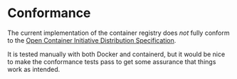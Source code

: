 # Conformance

The current implementation of the container registry does _not_ fully conform to the [Open Container Initiative Distribution Specification](https://github.com/opencontainers/distribution-spec/blob/master/spec.md).

It is tested manually with both Docker and containerd, but it would be nice to make the conformance tests pass to get some assurance that things work as intended.
